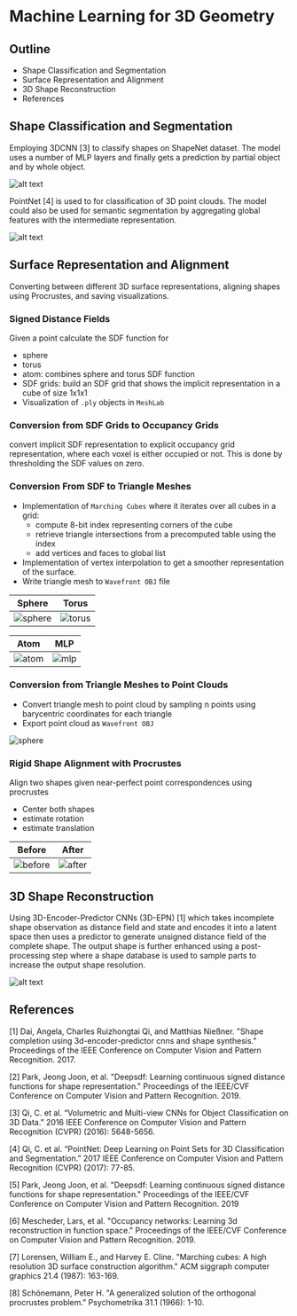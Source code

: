 # Machine Learning for 3D Geometry

## Outline

- Shape Classification and Segmentation
- Surface Representation and Alignment
- 3D Shape Reconstruction
- References

## Shape Classification and Segmentation

Employing 3DCNN [3] to classify shapes on ShapeNet dataset. The model uses a number of MLP layers and finally gets a prediction by partial object and by whole object.

![alt text](E2/exercise_2/images/3dcnn.png)

PointNet [4] is used to for classification of 3D point clouds. The model could also be used for semantic segmentation by aggregating global features with the intermediate representation.

![alt text](E2/exercise_2/images/pointnet.png)

## Surface Representation and Alignment

Converting between different 3D surface representations, aligning shapes using Procrustes, and saving visualizations.

### Signed Distance Fields

Given a point calculate the SDF function for

- sphere
- torus
- atom: combines sphere and torus SDF function
- SDF grids: build an SDF grid that shows the implicit representation in a cube of size 1x1x1
- Visualization of `.ply` objects in `MeshLab`

### Conversion from SDF Grids to Occupancy Grids

convert implicit SDF representation to explicit occupancy grid representation, where each voxel is either occupied or not. This is done by thresholding the SDF values on zero.

### Conversion From SDF to Triangle Meshes

- Implementation of `Marching Cubes` where it iterates over all cubes in a grid:
  - compute 8-bit index representing corners of the cube
  - retrieve triangle intersections from a precomputed table using the index
  - add vertices and faces to global list
- Implementation of vertex interpolation to get a smoother representation of the surface.
- Write triangle mesh to `Wavefront OBJ` file

Sphere            |  Torus
:-------------------------:|:-------------------------:
![sphere](./E1/images/marching-cubes-sphere.png) | ![torus](./E1/images/marching-cubes-torus.png)

Atom            |  MLP
:-------------------------:|:-------------------------:
![atom](./E1/images/marching-cubes-atom.png) | ![mlp](./E1/images/marching-cubes-mlp.png)

### Conversion from Triangle Meshes to Point Clouds

- Convert triangle mesh to point cloud by sampling n points using barycentric coordinates for each triangle
- Export point cloud as `Wavefront OBJ`

![sphere](./E1/images/atom-point-cloud.png)

### Rigid Shape Alignment with Procrustes

Align two shapes given near-perfect point correspondences using procrustes

- Center both shapes
- estimate rotation
- estimate translation

Before            |  After
:-------------------------:|:-------------------------:
![before](./E1/images/alignment-before.png) | ![after](./E1/images/alignment-after.png)

## 3D Shape Reconstruction

Using 3D-Encoder-Predictor CNNs (3D-EPN) [1] which takes incomplete shape observation as distance field and state and encodes it into a latent space then uses a predictor to generate unsigned distance field of the complete shape. The output shape is further enhanced using a post-processing step where a shape database is used to sample parts to increase the output shape resolution.

![alt text](E3/exercise_3/images/3depn_teaser.png)

## References

[1] Dai, Angela, Charles Ruizhongtai Qi, and Matthias Nießner. "Shape completion using 3d-encoder-predictor cnns and shape synthesis." Proceedings of the IEEE Conference on Computer Vision and Pattern Recognition. 2017.

[2] Park, Jeong Joon, et al. "Deepsdf: Learning continuous signed distance functions for shape representation." Proceedings of the IEEE/CVF Conference on Computer Vision and Pattern Recognition. 2019.

[3] Qi, C. et al. “Volumetric and Multi-view CNNs for Object Classification on 3D Data.” 2016 IEEE Conference on Computer Vision and Pattern Recognition (CVPR) (2016): 5648-5656.

[4] Qi, C. et al. “PointNet: Deep Learning on Point Sets for 3D Classification and Segmentation.” 2017 IEEE Conference on Computer Vision and Pattern Recognition (CVPR) (2017): 77-85.

[5] Park, Jeong Joon, et al. "Deepsdf: Learning continuous signed distance functions for shape representation." Proceedings of the IEEE/CVF Conference on Computer Vision and Pattern Recognition. 2019

[6] Mescheder, Lars, et al. "Occupancy networks: Learning 3d reconstruction in function space." Proceedings of the IEEE/CVF Conference on Computer Vision and Pattern Recognition. 2019.

[7] Lorensen, William E., and Harvey E. Cline. "Marching cubes: A high resolution 3D surface construction algorithm." ACM siggraph computer graphics 21.4 (1987): 163-169.

[8] Schönemann, Peter H. "A generalized solution of the orthogonal procrustes problem." Psychometrika 31.1 (1966): 1-10.

